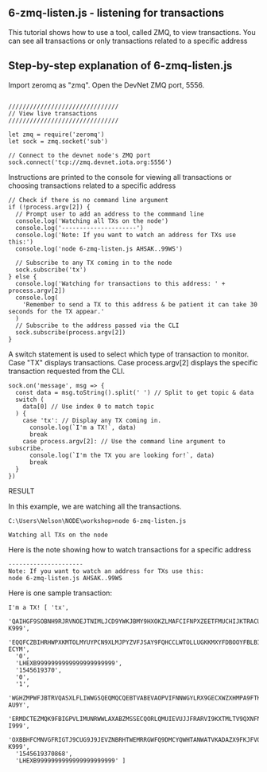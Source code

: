 ## 6-zmq-listen.js - listening for transactions

This tutorial shows how to use a tool, called ZMQ, to view transactions.  You can see all transactions or only transactions related to a specific address


## Step-by-step explanation of 6-zmq-listen.js

Import zeromq as "zmq".  Open the DevNet ZMQ port, 5556.

```

///////////////////////////////
// View live transactions
///////////////////////////////

let zmq = require('zeromq')
let sock = zmq.socket('sub')

// Connect to the devnet node's ZMQ port
sock.connect('tcp://zmq.devnet.iota.org:5556')
```

Instructions are printed to the console for viewing all transactions or choosing transactions related to a specific address

```
// Check if there is no command line argument
if (!process.argv[2]) {
  // Prompt user to add an address to the commmand line
  console.log('Watching all TXs on the node')
  console.log('---------------------')
  console.log('Note: If you want to watch an address for TXs use this:')
  console.log('node 6-zmq-listen.js AHSAK..99WS')

  // Subscribe to any TX coming in to the node
  sock.subscribe('tx')
} else {
  console.log('Watching for transactions to this address: ' + process.argv[2])
  console.log(
    'Remember to send a TX to this address & be patient it can take 30 seconds for the TX appear.'
  )
  // Subscribe to the address passed via the CLI
  sock.subscribe(process.argv[2])
}
```

A switch statement is used to select which type of transaction to monitor.  Case "TX" displays transactions.  Case process.argv[2] displays the specific transaction requested from the CLI.

```
sock.on('message', msg => {
  const data = msg.toString().split(' ') // Split to get topic & data
  switch (
    data[0] // Use index 0 to match topic
  ) {
    case 'tx': // Display any TX coming in.
      console.log(`I'm a TX!`, data)
      break
    case process.argv[2]: // Use the command line argument to subscribe.
      console.log(`I'm the TX you are looking for!`, data)
      break
  }
})
```

RESULT

In this example, we are watching all the transactions.

```
C:\Users\Nelson\NODE\workshop>node 6-zmq-listen.js

Watching all TXs on the node
```

Here is the note showing how to watch transactions for a specific address

```
---------------------
Note: If you want to watch an address for TXs use this:
node 6-zmq-listen.js AHSAK..99WS
```

Here is one sample transaction:  

```
I'm a TX! [ 'tx',
  'QAIHGF9SOBNH9RJRVNOEJTNIMLJCD9YWKJBMY9HXOKZLMAFCIFNPXZEETFMUCHIJKTRACUNYZKCEF
K999',
  'EQQFCZBIHRHWPXKMTOLMYUYPCN9XLMJPYZVFJSAY9FQHCCLWTOLLUGKKMXYFDBOOYFBLBI9WUEILG
ECYM',
  '0',
  'LHEXB9999999999999999999999',
  '1545619370',
  '0',
  '1',
  'WGHZMPWFJBTRVQASXLFLIWWGSQEQMQCQEBTVABEVAOPVIFNNWGYLRX9GECXWZXHMPA9FTKNONUFCI
AU9Y',
  'ERMDCTEZMQK9FBIGPVLIMUNRWWLAXABZMSSECQORLQMUIEVUJJFRARVI9KXTMLTV9QXNFNIB9FEKO
I999',
  'OXBBHFCMNVGFRIGTJ9CUG9J9JEVZNBRHTWEMRRGWFQ9DMCYQWHTANWATVKADAZX9FKJFVOGQABGMZ
K999',
  '1545619370868',
  'LHEXB9999999999999999999999' ]
```

